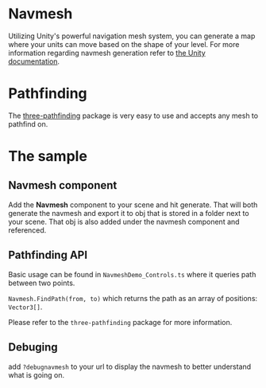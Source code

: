 # Navmesh

Utilizing Unity's powerful navigation mesh system, you can generate a map where your units can move based on the shape of your level. For more information regarding navmesh generation refer to [the Unity documentation](https://docs.unity3d.com/2020.1/Documentation/Manual/nav-BuildingNavMesh.html).

# Pathfinding

The [three-pathfinding](https://github.com/donmccurdy/three-pathfinding) package is very easy to use and accepts any mesh to pathfind on.

# The sample

## Navmesh component

Add the **Navmesh** component to your scene and hit generate. That will both generate the navmesh and export it to obj that is stored in a folder next to your scene. That obj is also added under the navmesh component and referenced.

## Pathfinding API

Basic usage can be found in `NavmeshDemo_Controls.ts` where it queries path between two points.

`Navmesh.FindPath(from, to)` which returns the path as an array of positions: `Vector3[]`.

Please refer to the `three-pathfinding` package for more information.

## Debuging

add `?debugnavmesh` to your url to display the navmesh to better understand what is going on. 
